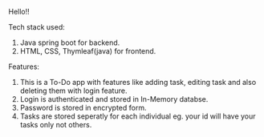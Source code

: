 Hello!!

Tech stack used:
1) Java spring boot for backend.
2) HTML, CSS, Thymleaf(java) for frontend.

Features:

1) This is a To-Do app with features like adding task, editing task and also deleting them with login feature.
2) Login is authenticated and stored in In-Memory databse.
3) Password is stored in encrypted form.
4) Tasks are stored seperatly for each individual eg. your id will have your tasks only not others.



